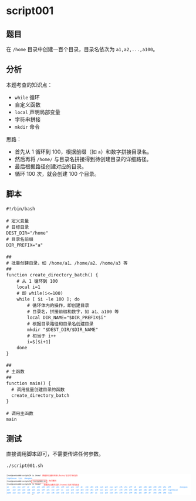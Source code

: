 # script001
## 题目

在 `/home` 目录中创建一百个目录，目录名依次为 `a1,a2,...,a100`。





## 分析

本题考查的知识点：
- `while` 循环
- 自定义函数
- `local` 声明局部变量
- 字符串拼接
- `mkdir` 命令

思路：
- 首先从 1 循环到 100，根据前缀（如 `a`）和数字拼接目录名。
- 然后再将 `/home/` 与目录名拼接得到待创建目录的详细路径。
- 最后根据路径创建对应的目录。
- 循环 100 次，就会创建 100 个目录。





## 脚本

```shell
#!/bin/bash

# 定义变量
# 目标目录
DEST_DIR="/home"
# 目录名前缀
DIR_PREFIX="a"

##
# 批量创建目录，如 /home/a1、/home/a2、/home/a3 等
##
function create_directory_batch() {
    # 从 1 循环到 100
    local i=1
    # 即 while(i<=100)
    while [ $i -le 100 ]; do
        # 循环体内的操作，即创建目录
        # 目录名，拼接前缀和数字，如 a1、a100 等
        local DIR_NAME="$DIR_PREFIX$i"
        # 根据目录路径和目录名创建目录
        mkdir "$DEST_DIR/$DIR_NAME"
        # 相当于 i++
        i=$[$i+1]
    done
}

##
# 主函数
##
function main() {
  # 调用批量创建目录的函数
  create_directory_batch
}

# 调用主函数
main
```





## 测试

直接调用脚本即可，不需要传递任何参数。

```bash
./script001.sh
```

![image-20220528194037422](image-script001/image-20220528194037422.png)

